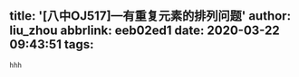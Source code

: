 title: '[八中OJ517]—有重复元素的排列问题'
author: liu_zhou
abbrlink: eeb02ed1
date: 2020-03-22 09:43:51
tags:
---
```cpp
hhh
```